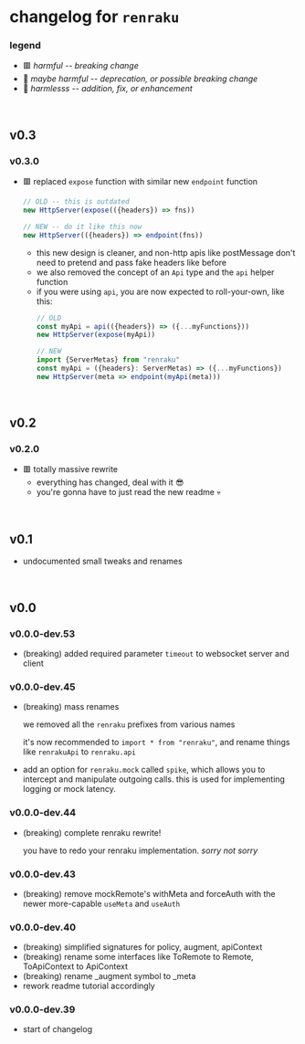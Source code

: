 
# changelog for `renraku`

### legend

- 🟥 *harmful -- breaking change*
- 🔶 *maybe harmful -- deprecation, or possible breaking change*
- 🍏 *harmlesss -- addition, fix, or enhancement*

<br/>

## v0.3

### v0.3.0

- 🟥 replaced `expose` function with similar new `endpoint` function
  ```ts
  // OLD -- this is outdated
  new HttpServer(expose(({headers}) => fns))

  // NEW -- do it like this now
  new HttpServer(({headers}) => endpoint(fns))
  ```
  - this new design is cleaner, and non-http apis like postMessage don't need to pretend and pass fake headers like before
  - we also removed the concept of an `Api` type and the `api` helper function
  - if you were using `api`, you are now expected to roll-your-own, like this:
    ```ts
    // OLD
    const myApi = api(({headers}) => ({...myFunctions}))
    new HttpServer(expose(myApi))

    // NEW
    import {ServerMetas} from "renraku"
    const myApi = ({headers}: ServerMetas) => ({...myFunctions})
    new HttpServer(meta => endpoint(myApi(meta)))
    ```

<br/>

## v0.2

### v0.2.0

- 🟥 totally massive rewrite
  - everything has changed, deal with it 😎
  - you're gonna have to just read the new readme 💀

<br/>

## v0.1

- undocumented small tweaks and renames

<br/>

## v0.0

### v0.0.0-dev.53

- (breaking) added required parameter `timeout` to websocket server and client

### v0.0.0-dev.45

- (breaking) mass renames

  we removed all the `renraku` prefixes from various names

  it's now recommended to `import * from "renraku"`, and rename things like `renrakuApi` to `renraku.api`

- add an option for `renraku.mock` called `spike`, which allows you to intercept and manipulate outgoing calls. this is used for implementing logging or mock latency.

### v0.0.0-dev.44

- (breaking) complete renraku rewrite!

  you have to redo your renraku implementation. *sorry not sorry*

### v0.0.0-dev.43

- (breaking) remove mockRemote's withMeta and forceAuth with the newer more-capable `useMeta` and `useAuth`

### v0.0.0-dev.40

- (breaking) simplified signatures for policy, augment, apiContext
- (breaking) rename some interfaces like ToRemote to Remote, ToApiContext to ApiContext
- (breaking) rename _augment symbol to _meta
- rework readme tutorial accordingly

### v0.0.0-dev.39

- start of changelog

